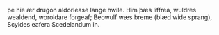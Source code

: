 þe hie ær drugon         aldorlease 
lange hwile.         Him þæs liffrea, 
wuldres wealdend,         woroldare forgeaf; 
Beowulf wæs breme         (blæd wide sprang), 
Scyldes eafera         Scedelandum in. 
